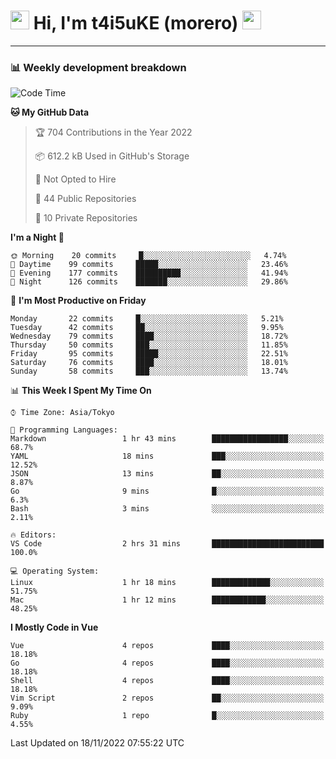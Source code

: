 <!-- Title -->
<h1>
    <img src="https://emojis.slackmojis.com/emojis/images/1600385609/10490/cactuar.gif?1600385609" width="30"/> 
    Hi, I'm t4i5uKE (morero) 
    <img src="https://emojis.slackmojis.com/emojis/images/1600385609/10490/cactuar.gif?1600385609" width="30"/>
</h1>

---

<h3> 📊 Weekly development breakdown </h3>
<!-- waka-readme-stats -->

<!--START_SECTION:waka-->
![Code Time](http://img.shields.io/badge/Code%20Time-1%2C304%20hrs%2056%20mins-blue)

**🐱 My GitHub Data** 

> 🏆 704 Contributions in the Year 2022
 > 
> 📦 612.2 kB Used in GitHub's Storage 
 > 
> 🚫 Not Opted to Hire
 > 
> 📜 44 Public Repositories 
 > 
> 🔑 10 Private Repositories  
 > 
**I'm a Night 🦉** 

```text
🌞 Morning    20 commits     █░░░░░░░░░░░░░░░░░░░░░░░░   4.74% 
🌆 Daytime    99 commits     █████░░░░░░░░░░░░░░░░░░░░   23.46% 
🌃 Evening    177 commits    ██████████░░░░░░░░░░░░░░░   41.94% 
🌙 Night      126 commits    ███████░░░░░░░░░░░░░░░░░░   29.86%

```
📅 **I'm Most Productive on Friday** 

```text
Monday       22 commits     █░░░░░░░░░░░░░░░░░░░░░░░░   5.21% 
Tuesday      42 commits     ██░░░░░░░░░░░░░░░░░░░░░░░   9.95% 
Wednesday    79 commits     ████░░░░░░░░░░░░░░░░░░░░░   18.72% 
Thursday     50 commits     ███░░░░░░░░░░░░░░░░░░░░░░   11.85% 
Friday       95 commits     █████░░░░░░░░░░░░░░░░░░░░   22.51% 
Saturday     76 commits     ████░░░░░░░░░░░░░░░░░░░░░   18.01% 
Sunday       58 commits     ███░░░░░░░░░░░░░░░░░░░░░░   13.74%

```


📊 **This Week I Spent My Time On** 

```text
⌚︎ Time Zone: Asia/Tokyo

💬 Programming Languages: 
Markdown                 1 hr 43 mins        █████████████████░░░░░░░░   68.7% 
YAML                     18 mins             ███░░░░░░░░░░░░░░░░░░░░░░   12.52% 
JSON                     13 mins             ██░░░░░░░░░░░░░░░░░░░░░░░   8.87% 
Go                       9 mins              █░░░░░░░░░░░░░░░░░░░░░░░░   6.3% 
Bash                     3 mins              ░░░░░░░░░░░░░░░░░░░░░░░░░   2.11%

🔥 Editors: 
VS Code                  2 hrs 31 mins       █████████████████████████   100.0%

💻 Operating System: 
Linux                    1 hr 18 mins        █████████████░░░░░░░░░░░░   51.75% 
Mac                      1 hr 12 mins        ████████████░░░░░░░░░░░░░   48.25%

```

**I Mostly Code in Vue** 

```text
Vue                      4 repos             ████░░░░░░░░░░░░░░░░░░░░░   18.18% 
Go                       4 repos             ████░░░░░░░░░░░░░░░░░░░░░   18.18% 
Shell                    4 repos             ████░░░░░░░░░░░░░░░░░░░░░   18.18% 
Vim Script               2 repos             ██░░░░░░░░░░░░░░░░░░░░░░░   9.09% 
Ruby                     1 repo              █░░░░░░░░░░░░░░░░░░░░░░░░   4.55%

```



 Last Updated on 18/11/2022 07:55:22 UTC
<!--END_SECTION:waka-->
